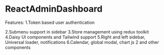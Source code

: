 # ReactAdminDashboard

Features:
1.Token based user authentication

2.Submenu support in sidebar
3.Store management using redux toolkit
4.Daisy UI components and Tailwind support
5.Right and left sidebar, Universal loader, notifications
6.Calendar, global modal, chart js 2 and other components
